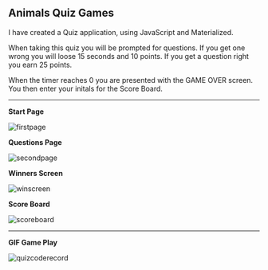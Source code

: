 ## Animals Quiz Games

I have created a Quiz application, using JavaScript and Materialized. 

When taking this quiz you will be prompted for questions. If you get one wrong you will loose 15 seconds and 10 points. If you get a question right you earn 25 points.

When the timer reaches 0 you are presented with the GAME OVER screen. You then enter your initals for the Score Board.
***************************************************************************************************************************************

**Start Page**

![firstpage](https://user-images.githubusercontent.com/61640527/80329235-b02f5380-880f-11ea-99b2-4ba163eb780f.png)

**Questions Page**

![secondpage](https://user-images.githubusercontent.com/61640527/80329503-8f1b3280-8810-11ea-8af8-bf9e97b4dde7.png)

**Winners Screen**

![winscreen](https://user-images.githubusercontent.com/61640527/80329551-b83bc300-8810-11ea-87f9-7cd4b0ff30d1.png)

**Score Board**

![scoreboard](https://user-images.githubusercontent.com/61640527/80330067-29c84100-8812-11ea-82da-6b829c9689ce.png)

************************************************************************************************************************

**GIF Game Play**

![quizcoderecord](https://user-images.githubusercontent.com/61640527/80330229-a1966b80-8812-11ea-9eed-b61c06e26d6e.gif)


